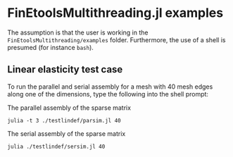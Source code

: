 # FinEtoolsMultithreading.jl examples

The assumption is that the user is working in the `FinEtoolsMultithreading/examples` folder.
Furthermore, the use of a shell is presumed (for instance `bash`).

## Linear elasticity test case

To run the parallel and serial assembly for a mesh with 40 mesh edges along one
of the dimensions, type the following into the shell prompt:

The parallel assembly of the sparse matrix 
```
julia -t 3 ./testlindef/parsim.jl 40 
```

The serial assembly of the sparse matrix 
```
julia ./testlindef/sersim.jl 40 
```